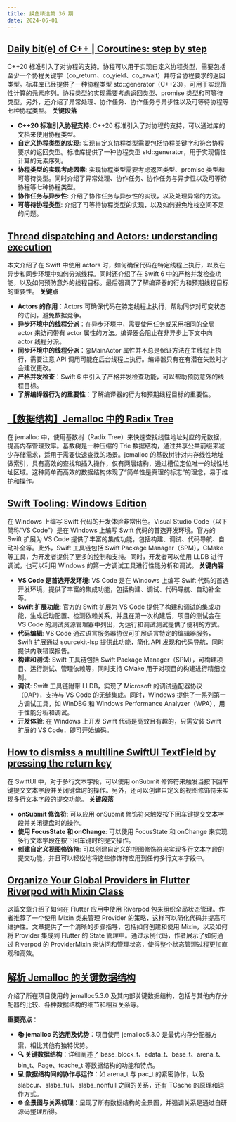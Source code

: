 ```yaml
---
title: 摸鱼精选第 36 期
date: 2024-06-01
---
```



## [Daily bit(e) of C++ | Coroutines: step by step](https://simontoth.substack.com/p/daily-bite-of-c-coroutines-step-by)

C++20 标准引入了对协程的支持。协程可以用于实现自定义协程类型，需要包括至少一个协程关键字（co_return、co_yield、co_await）并符合协程要求的返回类型。标准库已经提供了一种协程类型 std::generator（C++23），可用于实现惰性计算的元素序列。协程类型的实现需要考虑返回类型、promise 类型和可等待类型。另外，还介绍了异常处理、协作任务、协作任务与异步性以及可等待协程等七种协程类型。
**关键段落**

- **C++20 标准引入协程支持**: C++20 标准引入了对协程的支持，可以通过库的文档来使用协程类型。
- **自定义协程类型的实现**: 实现自定义协程类型需要包括协程关键字和符合协程要求的返回类型。标准库提供了一种协程类型 std::generator，用于实现惰性计算的元素序列。
- **协程类型的实现考虑因素**: 实现协程类型需要考虑返回类型、promise 类型和可等待类型。同时介绍了异常处理、协作任务、协作任务与异步性以及可等待协程等七种协程类型。
- **协作任务与异步性**: 介绍了协作任务与异步性的实现，以及处理异常的方法。
- **可等待协程类型**: 介绍了可等待协程类型的实现，以及如何避免堆栈空间不足的问题。

## [Thread dispatching and Actors: understanding execution](https://www.avanderlee.com/concurrency/thread-dispatching-actor-execution/)

本文介绍了在 Swift 中使用 actors 时，如何确保代码在特定线程上执行，以及在异步和同步环境中如何分派线程。同时还介绍了在 Swift 6 中的严格并发检查功能，以及如何预防意外的线程目标。最后强调了了解编译器的行为和预期线程目标的重要性。
**关键点**

- **Actors 的作用**：Actors 可确保代码在特定线程上执行，帮助同步对可变状态的访问，避免数据竞争。
- **异步环境中的线程分派**：在异步环境中，需要使用任务或采用相同的全局 actor 来访问带有 actor 属性的方法。编译器会阻止在非异步上下文中向 actor 线程分派。
- **同步环境中的线程分派**：@MainActor 属性并不总是保证方法在主线程上执行，需要注意 API 调用可能在后台线程上执行。编译器只有在有潜在失败时才会建议更改。
- **严格并发检查**：Swift 6 中引入了严格并发检查功能，可以帮助预防意外的线程目标。
- **了解编译器行为的重要性**：了解编译器的行为和预期线程目标的重要性。

## [【数据结构】Jemalloc 中的 Radix Tree](https://zhuanlan.zhihu.com/p/675177015)

在 jemalloc 中，使用基数树（Radix Tree）来快速查找线性地址对应的元数据，提高内存管理效率。基数树是一种压缩的 Trie 数据结构，通过共享公共前缀来减少存储需求，适用于需要快速查找的场景。jemalloc 的基数树针对内存线性地址做索引，具有高效的查找和插入操作，仅有两层结构，通过槽位定位唯一的线性地址区域。这种简单而高效的数据结构体现了“简单性是真理的标志”的理念，易于维护和操作。

## [Swift Tooling: Windows Edition](https://speakinginswift.substack.com/p/swift-tooling-windows-edition)

在 Windows 上编写 Swift 代码的开发体验非常出色。Visual Studio Code（以下简称“VS Code”）是在 Windows 上编写 Swift 代码的首选开发环境。官方的 Swift 扩展为 VS Code 提供了丰富的集成功能，包括构建、调试、代码导航、自动补全等。此外，Swift 工具链包括 Swift Package Manager（SPM），CMake 等工具，为开发者提供了更多的控制和支持。同时，开发者可以使用 LLDB 进行调试，也可以利用 Windows 的第一方调试工具进行性能分析和调试。
**关键内容**

- **VS Code 是首选开发环境**: VS Code 是在 Windows 上编写 Swift 代码的首选开发环境，提供了丰富的集成功能，包括构建、调试、代码导航、自动补全等。
- **Swift 扩展功能**: 官方的 Swift 扩展为 VS Code 提供了构建和调试的集成功能，生成启动配置、检测依赖关系，并且在第一次构建后，项目的测试会在 VS Code 的测试资源管理器中列出，为运行和调试测试提供了便利的方式。
- **代码编辑**: VS Code 通过语言服务器协议可扩展语言特定的编辑器服务，Swift 扩展通过 sourcekit-lsp 提供此功能，简化 API 发现和代码导航，同时提供内联错误报告。
- **构建和测试**: Swift 工具链包括 Swift Package Manager（SPM），可构建项目、运行测试、管理依赖等，同时支持 CMake 用于对项目的构建进行精细控制。
- **调试**: Swift 工具链附带 LLDB，实现了 Microsoft 的调试适配器协议（DAP），支持与 VS Code 的无缝集成。同时，Windows 提供了一系列第一方调试工具，如 WinDBG 和 Windows Performance Analyzer（WPA），用于性能分析和调试。
- **开发体验**: 在 Windows 上开发 Swift 代码是高效且有趣的，只需安装 Swift 扩展的 VS Code，即可开始编码。

## [How to dismiss a multiline SwiftUI TextField by pressing the return key](https://danielsaidi.com/blog/2023/09/15/how-to-dismiss-a-multiline-swiftui-textfield-by-pressing-the-return-key)

在 SwiftUI 中，对于多行文本字段，可以使用 onSubmit 修饰符来触发当按下回车键提交文本字段并关闭键盘时的操作。另外，还可以创建自定义的视图修饰符来实现多行文本字段的提交功能。
**关键段落**

- **onSubmit 修饰符**: 可以应用 onSubmit 修饰符来触发按下回车键提交文本字段并关闭键盘时的操作。
- **使用 FocusState 和 onChange**: 可以使用 FocusState 和 onChange 来实现多行文本字段在按下回车键时的提交操作。
- **创建自定义视图修饰符**: 可以创建自定义的视图修饰符来实现多行文本字段的提交功能，并且可以轻松地将这些修饰符应用到任何多行文本字段中。

## [Organize Your Global Providers in Flutter Riverpod with Mixin Class](https://medium.com/@ximya/organize-your-global-providers-in-flutter-riverpod-with-mixin-class-562ae2aa3376)

这篇文章介绍了如何在 Flutter 应用中使用 Riverpod 包来组织全局状态管理。作者推荐了一个使用 Mixin 类来管理 Provider 的策略，这样可以简化代码并提高可维护性。文章提供了一个清晰的步骤指导，包括如何创建和使用 Mixin，以及如何将 Provider 集成到 Flutter 的 State 管理中。通过示例代码，作者展示了如何通过 Riverpod 的 ProviderMixin 来访问和管理状态，使得整个状态管理过程更加直观和高效。

## [解析 Jemalloc 的关键数据结构](https://zhuanlan.zhihu.com/p/671608149)

介绍了所在项目使用的 jemalloc5.3.0 及其内部关键数据结构，包括与其他内存分配器的比较、各种数据结构的细节和相互关系等。

**重要亮点**：

- **📚 jemalloc 的选用及优势**：项目使用 jemalloc5.3.0 是最优内存分配器方案，相比其他有独特优势。
- **🔍 关键数据结构**：详细阐述了 base_block_t、edata_t、base_t、arena_t、bin_t、Page、tcache_t 等数据结构的功能和特点。
- **💻 数据结构间的协作与运作**：如 arena_t 与 pac_t 的紧密协作，以及 slabcur、slabs_full、slabs_nonfull 之间的关系，还有 TCache 的原理和运作方式。
- **🌐 全景图与关系梳理**：呈现了所有数据结构的全景图，并强调关系是通过自研源码整理所得。
